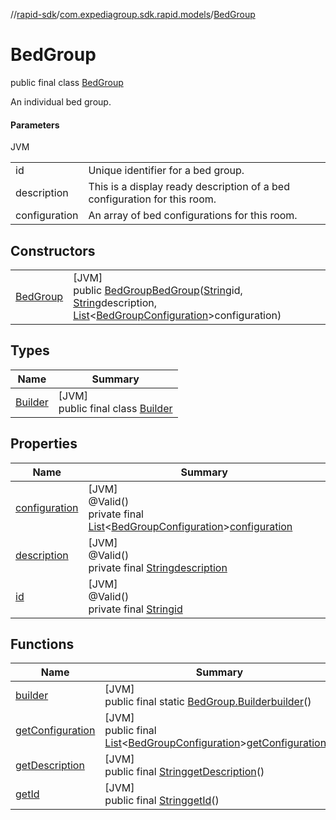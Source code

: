 //[rapid-sdk](../../../index.md)/[com.expediagroup.sdk.rapid.models](../index.md)/[BedGroup](index.md)

# BedGroup

public final class [BedGroup](index.md)

An individual bed group.

#### Parameters

JVM

| | |
|---|---|
| id | Unique identifier for a bed group. |
| description | This is a display ready description of a bed configuration for this room. |
| configuration | An array of bed configurations for this room. |

## Constructors

| | |
|---|---|
| [BedGroup](-bed-group.md) | [JVM]<br>public [BedGroup](index.md)[BedGroup](-bed-group.md)([String](https://docs.oracle.com/javase/8/docs/api/java/lang/String.html)id, [String](https://docs.oracle.com/javase/8/docs/api/java/lang/String.html)description, [List](https://docs.oracle.com/javase/8/docs/api/java/util/List.html)&lt;[BedGroupConfiguration](../-bed-group-configuration/index.md)&gt;configuration) |

## Types

| Name | Summary |
|---|---|
| [Builder](-builder/index.md) | [JVM]<br>public final class [Builder](-builder/index.md) |

## Properties

| Name | Summary |
|---|---|
| [configuration](index.md#2038664015%2FProperties%2F700308213) | [JVM]<br>@Valid()<br>private final [List](https://docs.oracle.com/javase/8/docs/api/java/util/List.html)&lt;[BedGroupConfiguration](../-bed-group-configuration/index.md)&gt;[configuration](index.md#2038664015%2FProperties%2F700308213) |
| [description](index.md#978624777%2FProperties%2F700308213) | [JVM]<br>@Valid()<br>private final [String](https://docs.oracle.com/javase/8/docs/api/java/lang/String.html)[description](index.md#978624777%2FProperties%2F700308213) |
| [id](index.md#1250200634%2FProperties%2F700308213) | [JVM]<br>@Valid()<br>private final [String](https://docs.oracle.com/javase/8/docs/api/java/lang/String.html)[id](index.md#1250200634%2FProperties%2F700308213) |

## Functions

| Name | Summary |
|---|---|
| [builder](builder.md) | [JVM]<br>public final static [BedGroup.Builder](-builder/index.md)[builder](builder.md)() |
| [getConfiguration](get-configuration.md) | [JVM]<br>public final [List](https://docs.oracle.com/javase/8/docs/api/java/util/List.html)&lt;[BedGroupConfiguration](../-bed-group-configuration/index.md)&gt;[getConfiguration](get-configuration.md)() |
| [getDescription](get-description.md) | [JVM]<br>public final [String](https://docs.oracle.com/javase/8/docs/api/java/lang/String.html)[getDescription](get-description.md)() |
| [getId](get-id.md) | [JVM]<br>public final [String](https://docs.oracle.com/javase/8/docs/api/java/lang/String.html)[getId](get-id.md)() |

